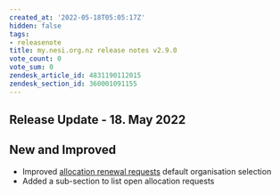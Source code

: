 ```yaml
---
created_at: '2022-05-18T05:05:17Z'
hidden: false
tags:
- releasenote
title: my.nesi.org.nz release notes v2.9.0
vote_count: 0
vote_sum: 0
zendesk_article_id: 4831190112015
zendesk_section_id: 360001091155
---
```


## Release Update - 18. May 2022

## New and Improved

-   Improved [allocation renewal
    requests](../../Getting_Started/my-nesi-org-nz/Requesting_to_renew_an_allocation_via_my-nesi-org-nz.md) default
    organisation selection
-   Added a sub-section to list open allocation requests